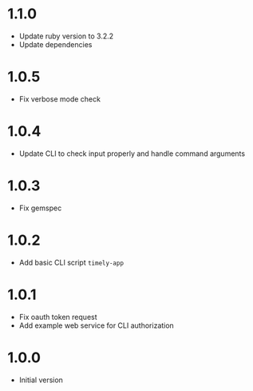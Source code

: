 # 1.1.0

* Update ruby version to 3.2.2
* Update dependencies

# 1.0.5

* Fix verbose mode check

# 1.0.4

* Update CLI to check input properly and handle command arguments

# 1.0.3

* Fix gemspec

# 1.0.2

* Add basic CLI script `timely-app`

# 1.0.1

* Fix oauth token request
* Add example web service for CLI authorization

# 1.0.0

* Initial version
